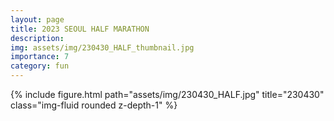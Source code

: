 ```yaml
---
layout: page
title: 2023 SEOUL HALF MARATHON
description: 
img: assets/img/230430_HALF_thumbnail.jpg
importance: 7
category: fun
---
```


<div class="row mt-3">
    <!-- Image -->
    <div class="col-sm mt-3 mt-md-0">
        {% include figure.html path="assets/img/230430_HALF.jpg" title="230430" class="img-fluid rounded z-depth-1" %}
    </div>
</div>